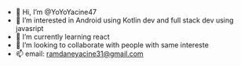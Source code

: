 - 👋 Hi, I’m @YoYoYacine47
- 👀 I’m interested in Android using Kotlin dev and full stack dev using javasript
- 🌱 I’m currently learning react
- 💞️ I’m looking to collaborate with people with same intereste
- 📫 email: ramdaneyacine31@gmail.com
